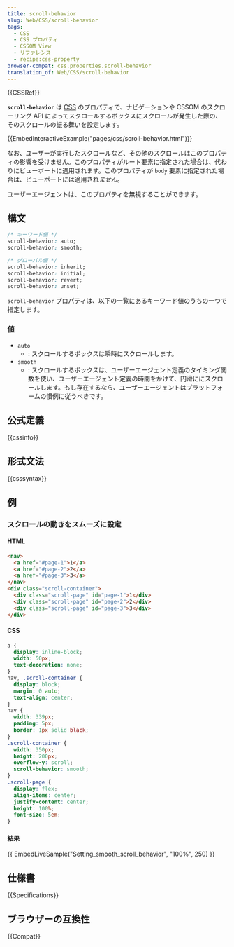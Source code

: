 ```yaml
---
title: scroll-behavior
slug: Web/CSS/scroll-behavior
tags:
  - CSS
  - CSS プロパティ
  - CSSOM View
  - リファレンス
  - recipe:css-property
browser-compat: css.properties.scroll-behavior
translation_of: Web/CSS/scroll-behavior
---
```

{{CSSRef}}

**`scroll-behavior`** は [CSS](/ja/docs/Web/CSS) のプロパティで、ナビゲーションや CSSOM のスクローリング API によってスクロールするボックスにスクロールが発生した際の、そのスクロールの振る舞いを設定します。

{{EmbedInteractiveExample("pages/css/scroll-behavior.html")}}

なお、ユーザーが実行したスクロールなど、その他のスクロールはこのプロパティの影響を受けません。このプロパティがルート要素に指定された場合は、代わりにビューポートに適用されます。このプロパティが `body` 要素に指定された場合は、ビューポートには適用され*ません*。

ユーザーエージェントは、このプロパティを無視することができます。

## 構文

```css
/* キーワード値 */
scroll-behavior: auto;
scroll-behavior: smooth;

/* グローバル値 */
scroll-behavior: inherit;
scroll-behavior: initial;
scroll-behavior: revert;
scroll-behavior: unset;
```

`scroll-behavior` プロパティは、以下の一覧にあるキーワード値のうちの一つで指定します。

### 値

- `auto`
  - : スクロールするボックスは瞬時にスクロールします。
- `smooth`
  - : スクロールするボックスは、ユーザーエージェント定義のタイミング関数を使い、ユーザーエージェント定義の時間をかけて、円滑ににスクロールします。もし存在するなら、ユーザーエージェントはプラットフォームの慣例に従うべきです。

## 公式定義

{{cssinfo}}

## 形式文法

{{csssyntax}}

## 例

### スクロールの動きをスムーズに設定

#### HTML

```html
<nav>
  <a href="#page-1">1</a>
  <a href="#page-2">2</a>
  <a href="#page-3">3</a>
</nav>
<div class="scroll-container">
  <div class="scroll-page" id="page-1">1</div>
  <div class="scroll-page" id="page-2">2</div>
  <div class="scroll-page" id="page-3">3</div>
</div>
```

#### CSS

```css
a {
  display: inline-block;
  width: 50px;
  text-decoration: none;
}
nav, .scroll-container {
  display: block;
  margin: 0 auto;
  text-align: center;
}
nav {
  width: 339px;
  padding: 5px;
  border: 1px solid black;
}
.scroll-container {
  width: 350px;
  height: 200px;
  overflow-y: scroll;
  scroll-behavior: smooth;
}
.scroll-page {
  display: flex;
  align-items: center;
  justify-content: center;
  height: 100%;
  font-size: 5em;
}
```

#### 結果

{{ EmbedLiveSample("Setting_smooth_scroll_behavior", "100%", 250) }}

## 仕様書

{{Specifications}}

## ブラウザーの互換性

{{Compat}}
